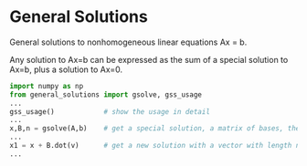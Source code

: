 # General Solutions

General solutions to nonhomogeneous linear equations Ax = b.

Any solution to Ax=b can be expressed as the sum of a special solution to Ax=b, plus a solution to Ax=0.

```python
import numpy as np
from general_solutions import gsolve, gss_usage
...
gss_usage()            # show the usage in detail
...
x,B,n = gsolve(A,b)    # get a special solution, a matrix of bases, the nullity of A
...
x1 = x + B.dot(v)      # get a new solution with a vector with length n 
...
```
